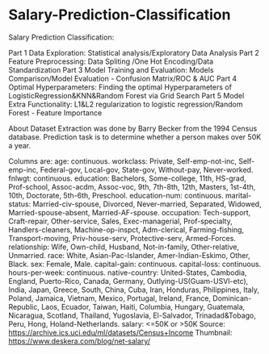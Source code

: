 # Salary-Prediction-Classification
Salary Prediction Classification:

Part 1 Data Exploration: Statistical analysis/Exploratory Data Analysis
Part 2 Feature Preprocessing: Data Spliting /One Hot Encoding/Data Standardization
Part 3 Model Training and Evaluation: Models Comparison/Model Evaluation - Confusion Matrix/ROC & AUC
Part 4 Optimal Hyperparameters: Finding the optimal Hyperparameters of LogisticRegression&KNN&Random Forest via Grid Search
Part 5 Model Extra Functionality: L1&L2 regularization to logistic regression/Random Forest - Feature Importance


About Dataset
Extraction was done by Barry Becker from the 1994 Census database.
Prediction task is to determine whether a person makes over 50K a year.

Columns are:
age: continuous.
workclass: Private, Self-emp-not-inc, Self-emp-inc, Federal-gov, Local-gov, State-gov, Without-pay, Never-worked.
fnlwgt: continuous.
education: Bachelors, Some-college, 11th, HS-grad, Prof-school, Assoc-acdm, Assoc-voc, 9th, 7th-8th, 12th, Masters, 1st-4th, 10th, Doctorate, 5th-6th, Preschool.
education-num: continuous.
marital-status: Married-civ-spouse, Divorced, Never-married, Separated, Widowed, Married-spouse-absent, Married-AF-spouse.
occupation: Tech-support, Craft-repair, Other-service, Sales, Exec-managerial, Prof-specialty, Handlers-cleaners, Machine-op-inspct, Adm-clerical, Farming-fishing, Transport-moving, Priv-house-serv, Protective-serv, Armed-Forces.
relationship: Wife, Own-child, Husband, Not-in-family, Other-relative, Unmarried.
race: White, Asian-Pac-Islander, Amer-Indian-Eskimo, Other, Black.
sex: Female, Male.
capital-gain: continuous.
capital-loss: continuous.
hours-per-week: continuous.
native-country: United-States, Cambodia, England, Puerto-Rico, Canada, Germany, Outlying-US(Guam-USVI-etc), India, Japan, Greece, South, China, Cuba, Iran, Honduras, Philippines, Italy, Poland, Jamaica, Vietnam, Mexico, Portugal, Ireland, France, Dominican-Republic, Laos, Ecuador, Taiwan, Haiti, Columbia, Hungary, Guatemala, Nicaragua, Scotland, Thailand, Yugoslavia, El-Salvador, Trinadad&Tobago, Peru, Hong, Holand-Netherlands.
salary: <=50K or >50K
Source: https://archive.ics.uci.edu/ml/datasets/Census+Income
Thumbnail: https://www.deskera.com/blog/net-salary/
